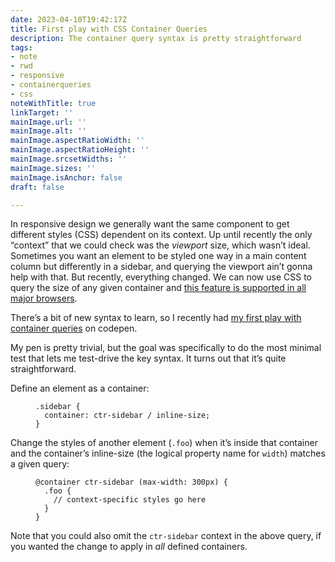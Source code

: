 ```yaml
---
date: 2023-04-10T19:42:17Z
title: First play with CSS Container Queries
description: The container query syntax is pretty straightforward
tags:
- note
- rwd
- responsive
- containerqueries
- css
noteWithTitle: true
linkTarget: ''
mainImage.url: ''
mainImage.alt: ''
mainImage.aspectRatioWidth: ''
mainImage.aspectRatioHeight: ''
mainImage.srcsetWidths: ''
mainImage.sizes: ''
mainImage.isAnchor: false
draft: false

---
```

In responsive design we generally want the same component to get different styles (CSS) dependent on its context. Up until recently the only “context” that we could check was the _viewport_ size, which wasn’t ideal. Sometimes you want an element to be styled one way in a main content column but differently in a sidebar, and querying the viewport ain’t gonna help with that. But recently, everything changed. We can now use CSS to query the size of any given container and [this feature is supported in all major browsers](https://caniuse.com/css-container-queries).

There’s a bit of new syntax to learn, so I recently had [my first play with container queries](https://codepen.io/fuzzylogicx/pen/xxaeVbQ?editors=1100) on codepen.

My pen is pretty trivial, but the goal was specifically to do the most minimal test that lets me test-drive the key syntax. It turns out that it’s quite straightforward.

Define an element as a container:

<figure>

    .sidebar {
      container: ctr-sidebar / inline-size;
    }

</figure>

Change the styles of another element (`.foo`) when it’s inside that container and the container’s inline-size (the logical property name for `width`) matches a given query:

<figure>

    @container ctr-sidebar (max-width: 300px) {
      .foo {
    	// context-specific styles go here 
      }
    }

</figure>

Note that you could also omit the `ctr-sidebar` context in the above query, if you wanted the change to apply in _all_ defined containers.

